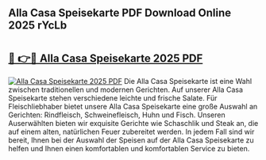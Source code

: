 ## Alla Casa Speisekarte PDF Download Online 2025 rYcLb

# <h2><a href="http://gc5oaw.nevu.top/?p=Alla+Casa+Speisekarte">🔗 👉🔴 Alla Casa Speisekarte 2025 PDF</a></h2>

[![Alla Casa Speisekarte 2025 PDF](https://i.imgur.com/dBaPXMq.png)](http://gc5oaw.nevu.top/?p=Alla+Casa+Speisekarte)
Die Alla Casa Speisekarte ist eine Wahl zwischen traditionellen und modernen Gerichten. Auf unserer Alla Casa Speisekarte stehen verschiedene leichte und frische Salate. Für Fleischliebhaber bietet unsere Alla Casa Speisekarte eine große Auswahl an Gerichten: Rindfleisch, Schweinefleisch, Huhn und Fisch. Unseren Auserwählten bieten wir exquisite Gerichte wie Schaschlik und Steak an, die auf einem alten, natürlichen Feuer zubereitet werden. In jedem Fall sind wir bereit, Ihnen bei der Auswahl der Speisen auf der Alla Casa Speisekarte zu helfen und Ihnen einen komfortablen und komfortablen Service zu bieten.
